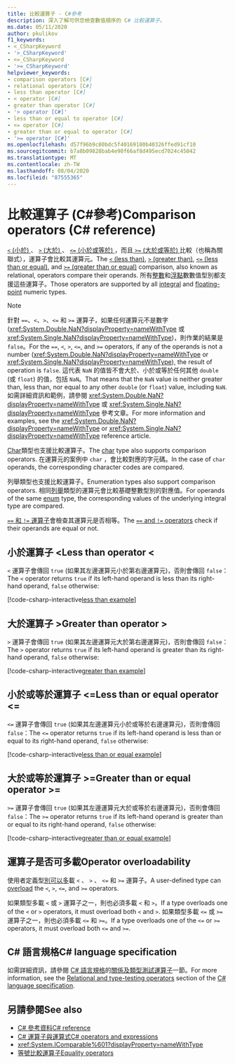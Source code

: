 ```yaml
---
title: 比較運算子 - C#參考
description: 深入了解可供您檢查數值順序的 C# 比較運算子。
ms.date: 05/11/2020
author: pkulikov
f1_keywords:
- <_CSharpKeyword
- '>_CSharpKeyword'
- <=_CSharpKeyword
- '>=_CSharpKeyword'
helpviewer_keywords:
- comparison operators [C#]
- relational operators [C#]
- less than operator [C#]
- < operator [C#]
- greater than operator [C#]
- '> operator [C#]'
- less than or equal to operator [C#]
- <= operator [C#]
- greater than or equal to operator [C#]
- '>= operator [C#]'
ms.openlocfilehash: d57f96b9c80bdc5f40169180b40326ffed91cf10
ms.sourcegitcommit: b7a8b09828bab4e90f66af8d495ecd7024c45042
ms.translationtype: MT
ms.contentlocale: zh-TW
ms.lasthandoff: 08/04/2020
ms.locfileid: "87555365"
---
```

# <a name="comparison-operators-c-reference"></a><span data-ttu-id="f6ccd-103">比較運算子 (C#參考)</span><span class="sxs-lookup"><span data-stu-id="f6ccd-103">Comparison operators (C# reference)</span></span>

<span data-ttu-id="f6ccd-104">[ `<` (小於) ](#less-than-operator-)、 [ `>` (大於) ](#greater-than-operator-)、 [ `<=` (小於或等於) ](#less-than-or-equal-operator-)，而且[ `>=` (大於或等於) ](#greater-than-or-equal-operator-)比較（也稱為關聯式），運算子會比較其運算元。</span><span class="sxs-lookup"><span data-stu-id="f6ccd-104">The [`<` (less than)](#less-than-operator-), [`>` (greater than)](#greater-than-operator-), [`<=` (less than or equal)](#less-than-or-equal-operator-), and [`>=` (greater than or equal)](#greater-than-or-equal-operator-) comparison, also known as relational, operators compare their operands.</span></span> <span data-ttu-id="f6ccd-105">所有[整數](../builtin-types/integral-numeric-types.md)和[浮點](../builtin-types/floating-point-numeric-types.md)數數值型別都支援這些運算子。</span><span class="sxs-lookup"><span data-stu-id="f6ccd-105">Those operators are supported by all [integral](../builtin-types/integral-numeric-types.md) and [floating-point](../builtin-types/floating-point-numeric-types.md) numeric types.</span></span>

> [!NOTE]
> <span data-ttu-id="f6ccd-106">針對 `==`、`<`、`>`、`<=` 和 `>=` 運算子，如果任何運算元不是數字 (<xref:System.Double.NaN?displayProperty=nameWithType> 或 <xref:System.Single.NaN?displayProperty=nameWithType>)，則作業的結果是 `false`。</span><span class="sxs-lookup"><span data-stu-id="f6ccd-106">For the `==`, `<`, `>`, `<=`, and `>=` operators, if any of the operands is not a number (<xref:System.Double.NaN?displayProperty=nameWithType> or <xref:System.Single.NaN?displayProperty=nameWithType>), the result of operation is `false`.</span></span> <span data-ttu-id="f6ccd-107">這代表 `NaN` 的值皆不會大於、小於或等於任何其他 `double` (或 `float`) 的值，包括 `NaN`。</span><span class="sxs-lookup"><span data-stu-id="f6ccd-107">That means that the `NaN` value is neither greater than, less than, nor equal to any other `double` (or `float`) value, including `NaN`.</span></span> <span data-ttu-id="f6ccd-108">如需詳細資訊和範例，請參閱 <xref:System.Double.NaN?displayProperty=nameWithType> 或 <xref:System.Single.NaN?displayProperty=nameWithType> 參考文章。</span><span class="sxs-lookup"><span data-stu-id="f6ccd-108">For more information and examples, see the <xref:System.Double.NaN?displayProperty=nameWithType> or <xref:System.Single.NaN?displayProperty=nameWithType> reference article.</span></span>

<span data-ttu-id="f6ccd-109">[Char](../builtin-types/char.md)類型也支援比較運算子。</span><span class="sxs-lookup"><span data-stu-id="f6ccd-109">The [char](../builtin-types/char.md) type also supports comparison operators.</span></span> <span data-ttu-id="f6ccd-110">在運算元的案例中 `char` ，會比較對應的字元碼。</span><span class="sxs-lookup"><span data-stu-id="f6ccd-110">In the case of `char` operands, the corresponding character codes are compared.</span></span>

<span data-ttu-id="f6ccd-111">列舉類型也支援比較運算子。</span><span class="sxs-lookup"><span data-stu-id="f6ccd-111">Enumeration types also support comparison operators.</span></span> <span data-ttu-id="f6ccd-112">相同[列舉](../builtin-types/enum.md)類型的運算元會比較基礎整數型別的對應值。</span><span class="sxs-lookup"><span data-stu-id="f6ccd-112">For operands of the same [enum](../builtin-types/enum.md) type, the corresponding values of the underlying integral type are compared.</span></span>

<span data-ttu-id="f6ccd-113">[ `==` 和 `!=` 運算子](equality-operators.md)會檢查其運算元是否相等。</span><span class="sxs-lookup"><span data-stu-id="f6ccd-113">The [`==` and `!=` operators](equality-operators.md) check if their operands are equal or not.</span></span>

## <a name="less-than-operator-"></a><span data-ttu-id="f6ccd-114">小於運算子 \<</span><span class="sxs-lookup"><span data-stu-id="f6ccd-114">Less than operator \<</span></span>

<span data-ttu-id="f6ccd-115">`<` 運算子會傳回 `true` (如果其左邊運算元小於第右邊運算元)，否則會傳回 `false`：</span><span class="sxs-lookup"><span data-stu-id="f6ccd-115">The `<` operator returns `true` if its left-hand operand is less than its right-hand operand, `false` otherwise:</span></span>

[!code-csharp-interactive[less than example](snippets/ComparisonOperators.cs#Less)]

## <a name="greater-than-operator-"></a><span data-ttu-id="f6ccd-116">大於運算子 ></span><span class="sxs-lookup"><span data-stu-id="f6ccd-116">Greater than operator ></span></span>

<span data-ttu-id="f6ccd-117">`>` 運算子會傳回 `true` (如果其左邊運算元大於第右邊運算元)，否則會傳回 `false`：</span><span class="sxs-lookup"><span data-stu-id="f6ccd-117">The `>` operator returns `true` if its left-hand operand is greater than its right-hand operand, `false` otherwise:</span></span>

[!code-csharp-interactive[greater than example](snippets/ComparisonOperators.cs#Greater)]

## <a name="less-than-or-equal-operator-"></a><span data-ttu-id="f6ccd-118">小於或等於運算子 \<=</span><span class="sxs-lookup"><span data-stu-id="f6ccd-118">Less than or equal operator \<=</span></span>

<span data-ttu-id="f6ccd-119">`<=` 運算子會傳回 `true` (如果其左邊運算元小於或等於右邊運算元)，否則會傳回 `false`：</span><span class="sxs-lookup"><span data-stu-id="f6ccd-119">The `<=` operator returns `true` if its left-hand operand is less than or equal to its right-hand operand, `false` otherwise:</span></span>

[!code-csharp-interactive[less than or equal example](snippets/ComparisonOperators.cs#LessOrEqual)]

## <a name="greater-than-or-equal-operator-"></a><span data-ttu-id="f6ccd-120">大於或等於運算子 >=</span><span class="sxs-lookup"><span data-stu-id="f6ccd-120">Greater than or equal operator >=</span></span>

<span data-ttu-id="f6ccd-121">`>=` 運算子會傳回 `true` (如果其左邊運算元大於或等於右邊運算元)，否則會傳回 `false`：</span><span class="sxs-lookup"><span data-stu-id="f6ccd-121">The `>=` operator returns `true` if its left-hand operand is greater than or equal to its right-hand operand, `false` otherwise:</span></span>

[!code-csharp-interactive[greater than or equal example](snippets/ComparisonOperators.cs#GreaterOrEqual)]

## <a name="operator-overloadability"></a><span data-ttu-id="f6ccd-122">運算子是否可多載</span><span class="sxs-lookup"><span data-stu-id="f6ccd-122">Operator overloadability</span></span>

<span data-ttu-id="f6ccd-123">使用者定義型[別可以多](operator-overloading.md)載 `<` 、 `>` 、 `<=` 和 `>=` 運算子。</span><span class="sxs-lookup"><span data-stu-id="f6ccd-123">A user-defined type can [overload](operator-overloading.md) the `<`, `>`, `<=`, and `>=` operators.</span></span>

<span data-ttu-id="f6ccd-124">如果類型多載 `<` 或 `>` 運算子之一，則也必須多載 `<` 和 `>`。</span><span class="sxs-lookup"><span data-stu-id="f6ccd-124">If a type overloads one of the `<` or `>` operators, it must overload both `<` and `>`.</span></span> <span data-ttu-id="f6ccd-125">如果類型多載 `<=` 或 `>=` 運算子之一，則也必須多載 `<=` 和 `>=`。</span><span class="sxs-lookup"><span data-stu-id="f6ccd-125">If a type overloads one of the `<=` or `>=` operators, it must overload both `<=` and `>=`.</span></span>

## <a name="c-language-specification"></a><span data-ttu-id="f6ccd-126">C# 語言規格</span><span class="sxs-lookup"><span data-stu-id="f6ccd-126">C# language specification</span></span>

<span data-ttu-id="f6ccd-127">如需詳細資訊，請參閱 [C# 語言規格](~/_csharplang/spec/introduction.md)的[關係及類型測試運算子](~/_csharplang/spec/expressions.md#relational-and-type-testing-operators)一節。</span><span class="sxs-lookup"><span data-stu-id="f6ccd-127">For more information, see the [Relational and type-testing operators](~/_csharplang/spec/expressions.md#relational-and-type-testing-operators) section of the [C# language specification](~/_csharplang/spec/introduction.md).</span></span>

## <a name="see-also"></a><span data-ttu-id="f6ccd-128">另請參閱</span><span class="sxs-lookup"><span data-stu-id="f6ccd-128">See also</span></span>

- [<span data-ttu-id="f6ccd-129">C# 參考資料</span><span class="sxs-lookup"><span data-stu-id="f6ccd-129">C# reference</span></span>](../index.md)
- [<span data-ttu-id="f6ccd-130">C# 運算子與運算式</span><span class="sxs-lookup"><span data-stu-id="f6ccd-130">C# operators and expressions</span></span>](index.md)
- <xref:System.IComparable%601?displayProperty=nameWithType>
- [<span data-ttu-id="f6ccd-131">等號比較運算子</span><span class="sxs-lookup"><span data-stu-id="f6ccd-131">Equality operators</span></span>](equality-operators.md)
